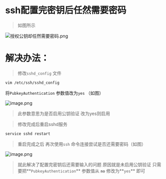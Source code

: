 # ssh配置完密钥后任然需要密码

> 如图所示
> 

![授权公钥却任然需要密码.png](授权公钥却任然需要密码.png)

# 解决办法：

> 修改`sshd_config` 文件
> 

```bash
vim /etc/ssh/sshd_config
```

将`PubkeyAuthentication` 参数值改为`yes` （如图）

![image.png](启用公钥验证参数.png)

> 此参数意思为是否启用公钥验证 改为yes则启用
> 

> 修改完成后重启sshd服务
> 

```bash
service sshd restart
```

> 重启完成之后 再次使用`ssh` 命令连接尝试是否还需要密码（如图）
> 

![image.png](重启ssh服务命令并重新使用ssh连接.png)

> 就此解决了配置完密钥后还需要输入的问题 原因就是未启用公钥验证 只需要把**`PubkeyAuthentication`** 参数值从 **`no`** 修改为**`yes`** 即可
>